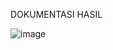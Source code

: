 DOKUMENTASI HASIL 


![image](https://github.com/user-attachments/assets/d9dc6cb6-6107-40a2-ab04-19d84d91dab0)
